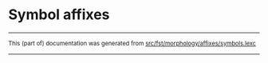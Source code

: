 
# Symbol affixes

* * *

<small>This (part of) documentation was generated from [src/fst/morphology/affixes/symbols.lexc](https://github.com/giellalt/lang-nio/blob/main/src/fst/morphology/affixes/symbols.lexc)</small>

---

